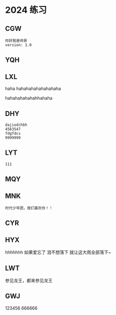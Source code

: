 # 2024 练习

## CGW
    你好我是帅哥
    version: 1.0
## YQH

## LXL

haha hahahahahahahahaha

hahahahahahahhahaha

## DHY
    dajiodchbh
    4563547
    fdgfdcs
    9999999

## LYT

    111

## MQY

## MNK
    时代少年团，我们喜欢你！！
## CYR

## HYX
   hhhhhhh
   如果爱忘了  泪不想落下
   就让这大雨全部落下~

## LWT

参见龙王，都来参见龙王

## GWJ

123456
666666
